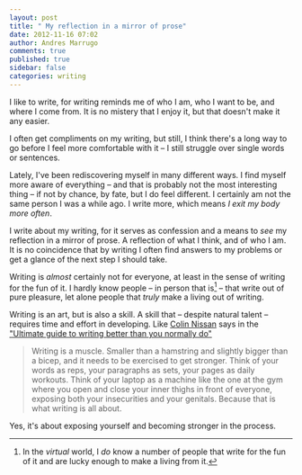 ```yaml
---
layout: post
title: " My reflection in a mirror of prose"
date: 2012-11-16 07:02
author: Andres Marrugo
comments: true
published: true
sidebar: false
categories: writing
---
```


I like to write, for writing reminds me of who I am, who I want to be, and where I come from. It is no mistery that I enjoy it, but that doesn't make it any easier. 

I often get compliments on my writing, but still, I think there's a long way to go before I feel more comfortable with it – I still struggle over single words or sentences. 

Lately, I've been rediscovering myself in many different ways. I find myself more aware of everything – and that is probably not the most interesting thing – if not by chance, by fate, but I do feel different. I certainly am not the same person I was a while ago. I write more, which means *I exit my body more often*. 

<!--more-->

I write about my writing, for it serves as confession and a means to *see* my reflection in a mirror of prose. A reflection of what I think, and of who I am. It is no coincidence that by writing I often find answers to my problems or get a glance of the next step I should take. 

Writing is *almost* certainly  not for everyone, at least in the sense of writing for the fun of it. I hardly know people – in person that is[^fn1] – that write out of pure pleasure, let alone people that *truly* make a living out of writing. 

[^fn1]: In the *virtual* world, I *do* know a number of people that write for the fun of it and are lucky enough to make a living from it. 

Writing is an art, but is also a skill. A skill that – despite natural talent – requires time and effort in developing. Like [Colin Nissan][2] says in the ["Ultimate guide to writing better than you normally do"][1]

> Writing is a muscle. Smaller than a hamstring and slightly bigger than a bicep, and it needs to be exercised to get stronger. Think of your words as reps, your paragraphs as sets, your pages as daily workouts. Think of your laptop as a machine like the one at the gym where you open and close your inner thighs in front of everyone, exposing both your insecurities and your genitals. Because that is what writing is all about.

Yes, it's about exposing yourself and becoming stronger in the process. 

[1]: http://www.mcsweeneys.net/articles/the-ultimate-guide-to-writing-better-than-you-normally-do

[2]: http://www.mcsweeneys.net/authors/colin-nissan
